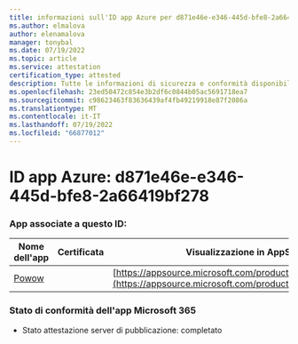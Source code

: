 ```yaml
---
title: informazioni sull'ID app Azure per d871e46e-e346-445d-bfe8-2a66419bf278
ms.author: elmalova
author: elenamalova
manager: tonybal
ms.date: 07/19/2022
ms.topic: article
ms.service: attestation
certification_type: attested
description: Tutte le informazioni di sicurezza e conformità disponibili per d871e46e-e346-445d-bfe8-2a66419bf278.
ms.openlocfilehash: 23ed50472c854e3b2df6c0844b05ac5691718ea7
ms.sourcegitcommit: c98623463f83636439af4fb49219918e87f2086a
ms.translationtype: MT
ms.contentlocale: it-IT
ms.lasthandoff: 07/19/2022
ms.locfileid: "66877012"
---
```

# <a name="azure-app-id-d871e46e-e346-445d-bfe8-2a66419bf278"></a>ID app Azure: d871e46e-e346-445d-bfe8-2a66419bf278


### <a name="apps-associated-with-this-id"></a>App associate a questo ID:
| **Nome dell'app** | **Certificata** | **Visualizzazione in AppSource** |
|--------------|---------------|-----------------------|
| [Powow](../forward/WA200002952.md) |  | [https://appsource.microsoft.com/product/office/WA200002952](https://appsource.microsoft.com/product/office/WA200002952) |

### <a name="microsoft-365-app-compliance-status"></a>Stato di conformità dell'app Microsoft 365
- Stato attestazione server di pubblicazione: completato
